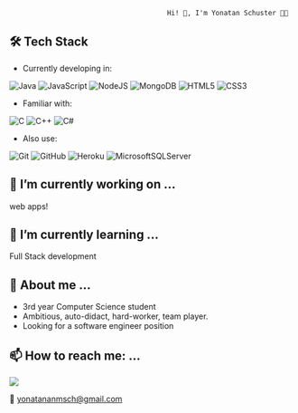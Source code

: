 

                                           Hi! 👋, I'm Yonatan Schuster 👨‍💻

🛠 Tech Stack
-
- Currently developing in: 

![Java](https://img.shields.io/badge/java-%23ED8B00.svg?style=for-the-badge&logo=java&logoColor=white) 
![JavaScript](https://img.shields.io/badge/javascript-%23323330.svg?style=for-the-badge&logo=javascript&logoColor=%23F7DF1E) 
![NodeJS](https://img.shields.io/badge/node.js-6DA55F?style=for-the-badge&logo=node.js&logoColor=white)
![MongoDB](https://img.shields.io/badge/MongoDB-%234ea94b.svg?style=for-the-badge&logo=mongodb&logoColor=white)
![HTML5](https://img.shields.io/badge/html5-%23E34F26.svg?style=for-the-badge&logo=html5&logoColor=white)
![CSS3](https://img.shields.io/badge/css3-%231572B6.svg?style=for-the-badge&logo=css3&logoColor=white)

- Familiar with:

![C](https://img.shields.io/badge/c-%2300599C.svg?style=for-the-badge&logo=c&logoColor=white) 
![C++](https://img.shields.io/badge/c++-%2300599C.svg?style=for-the-badge&logo=c%2B%2B&logoColor=white)
![C#](https://img.shields.io/badge/c%23-%23239120.svg?style=for-the-badge&logo=c-sharp&logoColor=white)

- Also use:

![Git](https://img.shields.io/badge/git-%23F05033.svg?style=for-the-badge&logo=git&logoColor=white)
![GitHub](https://img.shields.io/badge/github-%23121011.svg?style=for-the-badge&logo=github&logoColor=white)
![Heroku](https://img.shields.io/badge/heroku-%23430098.svg?style=for-the-badge&logo=heroku&logoColor=white)
![MicrosoftSQLServer](https://img.shields.io/badge/Microsoft%20SQL%20Sever-CC2927?style=for-the-badge&logo=microsoft%20sql%20server&logoColor=white)



🔭 I’m currently working on ...
 -
  web apps!
  
🌱 I’m currently learning ...
- 
  Full Stack development 
  
💬 About me ...
-
- 3rd year Computer Science student 
- Ambitious, auto-didact, hard-worker, team player.
- Looking for a software engineer position

📫 How to reach me: ...
-
<a href="https://www.linkedin.com/in/yonatan-manuel-schuster/" target="blank"><img align="center" src="https://img.shields.io/badge/linkedin-%230077B5.svg?style=for-the-badge&logo=linkedin&logoColor=white)"  /></a>

📨 yonatananmsch@gmail.com





<!-- https://ileriayo.github.io/markdown-badges/#shortcuts -->

